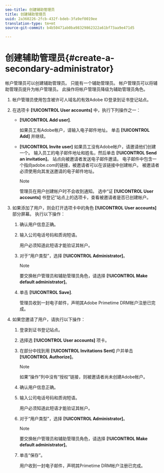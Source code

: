 ```yaml
---
seo-title: 创建辅助管理员
title: 创建辅助管理员
uuid: 2a360226-2fcb-432f-bdeb-3fa9ef0019ee
translation-type: tm+mt
source-git-commit: b4b50471ab0ba98329862322a61bf73aa9e471d5

---
```



# 创建辅助管理员{#create-a-secondary-administrator}

帐户管理员可以创建辅助管理员。 只能有一个辅助管理员。 帐户管理员可以将辅助管理员提升为帐户管理员。 此操作将帐户管理员降级为辅助管理员角色。

1. 帐户管理员使用包含被许可人域名的有效Adobe ID登录到证书登记站点。
1. 在选项卡 **[!UICONTROL User accounts]** 中，执行下列操作之一：

   * **[!UICONTROL Add user]**.

      如果员工有Adobe帐户，请输入电子邮件地址。 单击 **[!UICONTROL Add]** 并继续。

   * **[!UICONTROL Invite user]** 如果员工没有Adobe帐户，请邀请他们创建一个。 输入员工的电子邮件地址和姓名，然后单击 **[!UICONTROL Send an invitation]**。 站点向被邀请者发送电子邮件邀请。 电子邮件中包含一个指向adobe.com的链接，被邀请者可以在该链接中创建帐户。 被邀请者必须使用向其发送邀请的电子邮件地址。

      >[!NOTE]
      >
      >管理员在用户创建帐户时不会收到通知。 选中“证 **[!UICONTROL User accounts]** 书登记”站点上的选项卡，查看被邀请者是否已创建帐户。

1. 如果添加了用户，则会打开选项卡中的角色 **[!UICONTROL User accounts]** 部分屏幕。 执行以下操作：

   1. 确认用户信息正确。
   1. 输入公司电话号码和质询短语。

      用户必须知道此短语才能验证其帐户。
   1. 对于“用户类型”，选择 **[!UICONTROL Administrator]**。

      >[!NOTE]
      >
      >要交换帐户管理员和辅助管理员角色，请选择 **[!UICONTROL Make default administrator]**。

   1. 单击 **[!UICONTROL Save]**.

      管理员收到一封电子邮件，声明其Adobe Primetime DRM帐户注册已完成。

1. 如果您邀请了用户，请执行以下操作：

   1. 登录到证书登记站点。
   1. 选择选 **[!UICONTROL User accounts]** 项卡。
   1. 在部分中找到用 **[!UICONTROL Invitations Sent]** 户并单击 **[!UICONTROL Authorize]**。

      >[!NOTE]
      >
      >如果“操作”列中没有“授权”链接，则被邀请者尚未创建Adobe帐户。

   1. 确认用户信息正确。
   1. 输入公司电话号码和质询短语。

      用户必须知道此短语才能验证其帐户。
   1. 对于“用户类型”，选择 **[!UICONTROL Administrator]**。

      >[!NOTE]
      >
      >要交换帐户管理员和辅助管理员角色，请选择 **[!UICONTROL Make default administrator]**。

   1. 单击“保存”。

      用户收到一封电子邮件，声明其Primetime DRM帐户注册已完成。

